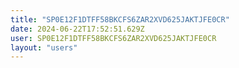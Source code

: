 ```yaml
---
title: "SP0E12F1DTFF58BKCFS6ZAR2XVD625JAKTJFE0CR"
date: 2024-06-22T17:52:51.629Z
user: SP0E12F1DTFF58BKCFS6ZAR2XVD625JAKTJFE0CR
layout: "users"
---
```

    